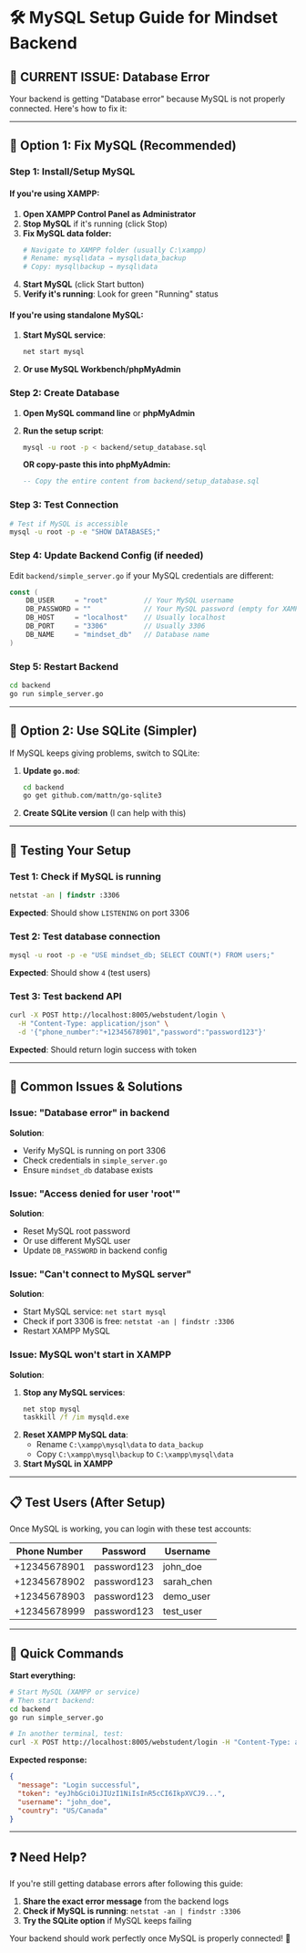 # 🛠️ MySQL Setup Guide for Mindset Backend

## 🚨 **CURRENT ISSUE**: Database Error
Your backend is getting "Database error" because MySQL is not properly connected. Here's how to fix it:

---

## 🎯 **Option 1: Fix MySQL (Recommended)**

### **Step 1: Install/Setup MySQL**

#### **If you're using XAMPP:**
1. **Open XAMPP Control Panel as Administrator**
2. **Stop MySQL** if it's running (click Stop)
3. **Fix MySQL data folder:**
   ```bash
   # Navigate to XAMPP folder (usually C:\xampp)
   # Rename: mysql\data → mysql\data_backup
   # Copy: mysql\backup → mysql\data
   ```
4. **Start MySQL** (click Start button)
5. **Verify it's running**: Look for green "Running" status

#### **If you're using standalone MySQL:**
1. **Start MySQL service**:
   ```cmd
   net start mysql
   ```
2. **Or use MySQL Workbench/phpMyAdmin**

### **Step 2: Create Database**
1. **Open MySQL command line** or **phpMyAdmin**
2. **Run the setup script**:
   ```bash
   mysql -u root -p < backend/setup_database.sql
   ```
   
   **OR copy-paste this into phpMyAdmin:**
   ```sql
   -- Copy the entire content from backend/setup_database.sql
   ```

### **Step 3: Test Connection**
```bash
# Test if MySQL is accessible
mysql -u root -p -e "SHOW DATABASES;"
```

### **Step 4: Update Backend Config (if needed)**
Edit `backend/simple_server.go` if your MySQL credentials are different:
```go
const (
    DB_USER     = "root"         // Your MySQL username
    DB_PASSWORD = ""             // Your MySQL password (empty for XAMPP)
    DB_HOST     = "localhost"    // Usually localhost
    DB_PORT     = "3306"         // Usually 3306
    DB_NAME     = "mindset_db"   // Database name
)
```

### **Step 5: Restart Backend**
```bash
cd backend
go run simple_server.go
```

---

## 🎯 **Option 2: Use SQLite (Simpler)**

If MySQL keeps giving problems, switch to SQLite:

1. **Update `go.mod`**:
   ```bash
   cd backend
   go get github.com/mattn/go-sqlite3
   ```

2. **Create SQLite version** (I can help with this)

---

## 🧪 **Testing Your Setup**

### **Test 1: Check if MySQL is running**
```cmd
netstat -an | findstr :3306
```
**Expected**: Should show `LISTENING` on port 3306

### **Test 2: Test database connection**
```bash
mysql -u root -p -e "USE mindset_db; SELECT COUNT(*) FROM users;"
```
**Expected**: Should show `4` (test users)

### **Test 3: Test backend API**
```bash
curl -X POST http://localhost:8005/webstudent/login \
  -H "Content-Type: application/json" \
  -d '{"phone_number":"+12345678901","password":"password123"}'
```
**Expected**: Should return login success with token

---

## 🔧 **Common Issues & Solutions**

### **Issue**: "Database error" in backend
**Solution**: 
- Verify MySQL is running on port 3306
- Check credentials in `simple_server.go`
- Ensure `mindset_db` database exists

### **Issue**: "Access denied for user 'root'"
**Solution**: 
- Reset MySQL root password
- Or use different MySQL user
- Update `DB_PASSWORD` in backend config

### **Issue**: "Can't connect to MySQL server"
**Solution**: 
- Start MySQL service: `net start mysql`
- Check if port 3306 is free: `netstat -an | findstr :3306`
- Restart XAMPP MySQL

### **Issue**: MySQL won't start in XAMPP
**Solution**: 
1. **Stop any MySQL services**:
   ```cmd
   net stop mysql
   taskkill /f /im mysqld.exe
   ```
2. **Reset XAMPP MySQL data**:
   - Rename `C:\xampp\mysql\data` to `data_backup`
   - Copy `C:\xampp\mysql\backup` to `C:\xampp\mysql\data`
3. **Start MySQL in XAMPP**

---

## 📋 **Test Users (After Setup)**

Once MySQL is working, you can login with these test accounts:

| Phone Number | Password | Username |
|-------------|----------|----------|
| +12345678901 | password123 | john_doe |
| +12345678902 | password123 | sarah_chen |
| +12345678903 | password123 | demo_user |
| +12345678999 | password123 | test_user |

---

## 🚀 **Quick Commands**

**Start everything:**
```bash
# Start MySQL (XAMPP or service)
# Then start backend:
cd backend
go run simple_server.go

# In another terminal, test:
curl -X POST http://localhost:8005/webstudent/login -H "Content-Type: application/json" -d '{"phone_number":"+12345678901","password":"password123"}'
```

**Expected response:**
```json
{
  "message": "Login successful",
  "token": "eyJhbGciOiJIUzI1NiIsInR5cCI6IkpXVCJ9...",
  "username": "john_doe",
  "country": "US/Canada"
}
```

---

## ❓ **Need Help?**

If you're still getting database errors after following this guide:

1. **Share the exact error message** from the backend logs
2. **Check if MySQL is running**: `netstat -an | findstr :3306`
3. **Try the SQLite option** if MySQL keeps failing

Your backend should work perfectly once MySQL is properly connected! 🎉 